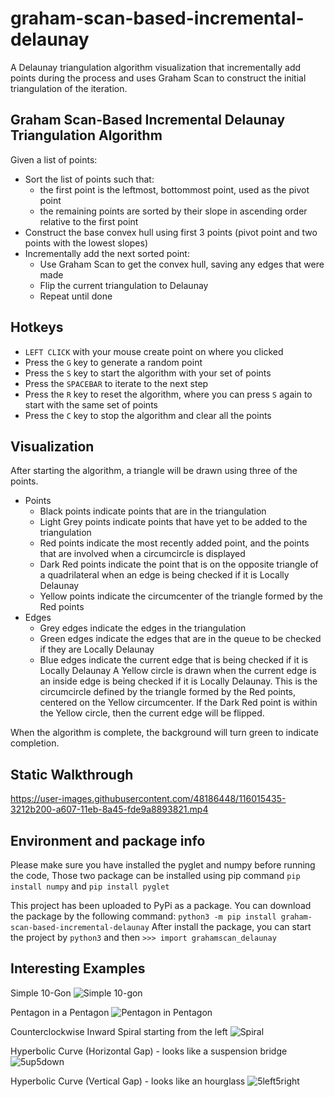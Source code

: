 # graham-scan-based-incremental-delaunay

A Delaunay triangulation algorithm visualization that incrementally add points during the process and uses Graham Scan to construct the initial triangulation of the iteration.

## Graham Scan-Based Incremental Delaunay Triangulation Algorithm
Given a list of points:
- Sort the list of points such that:
  - the first point is the leftmost, bottommost point, used as the pivot point
  - the remaining points are sorted by their slope in ascending order relative to the first point
- Construct the base convex hull using first 3 points (pivot point and two points with the lowest slopes)
- Incrementally add the next sorted point:
  - Use Graham Scan to get the convex hull, saving any edges that were made
  - Flip the current triangulation to Delaunay
  - Repeat until done

## Hotkeys
- `LEFT CLICK` with your mouse create point on where you clicked
- Press the `G` key to generate a random point
- Press the `S` key to start the algorithm with your set of points
- Press the `SPACEBAR` to iterate to the next step
- Press the `R` key to reset the algorithm, where you can press `S` again to start with the same set of points
- Press the `C` key to stop the algorithm and clear all the points

## Visualization
After starting the algorithm, a triangle will be drawn using three of the points.
- Points
  - Black points indicate points that are in the triangulation
  - Light Grey points indicate points that have yet to be added to the triangulation
  - Red points indicate the most recently added point, and the points that are involved when a circumcircle is displayed
  - Dark Red points indicate the point that is on the opposite triangle of a quadrilateral when an edge is being checked if it is Locally Delaunay
  - Yellow points indicate the circumcenter of the triangle formed by the Red points
- Edges
  - Grey edges indicate the edges in the triangulation
  - Green edges indicate the edges that are in the queue to be checked if they are Locally Delaunay
  - Blue edges indicate the current edge that is being checked if it is Locally Delaunay
A Yellow circle is drawn when the current edge is an inside edge is being checked if it is Locally Delaunay. This is the circumcircle defined by the triangle formed by the Red points, centered on the Yellow circumcenter. If the Dark Red point is within the Yellow circle, then the current edge will be flipped.

When the algorithm is complete, the background will turn green to indicate completion.

## Static Walkthrough
https://user-images.githubusercontent.com/48186448/116015435-3212b200-a607-11eb-8a45-fde9a8893821.mp4

## Environment and package info
Please make sure you have installed the pyglet and numpy before running the code, Those two package can be installed using pip command
```pip install numpy``` and ```pip install pyglet```

This project has been uploaded to PyPi as a package. You can download the package by the following command:
```python3 -m pip install graham-scan-based-incremental-delaunay```
After install the package, you can start the project by
```python3```
and then ```>>> import grahamscan_delaunay```

## Interesting Examples
Simple 10-Gon
![Simple 10-gon](https://raw.githubusercontent.com/carlklier/graham-scan-based-incremental-delaunay/main/img/10gon.PNG)

Pentagon in a Pentagon
![Pentagon in Pentagon](https://raw.githubusercontent.com/carlklier/graham-scan-based-incremental-delaunay/main/img/inscribed.PNG)

Counterclockwise Inward Spiral starting from the left
![Spiral](https://raw.githubusercontent.com/carlklier/graham-scan-based-incremental-delaunay/main/img/spiral1.PNG)

Hyperbolic Curve (Horizontal Gap) - looks like a suspension bridge
![5up5down](https://raw.githubusercontent.com/carlklier/graham-scan-based-incremental-delaunay/main/img/set1.PNG)

Hyperbolic Curve (Vertical Gap) - looks like an hourglass
![5left5right](https://raw.githubusercontent.com/carlklier/graham-scan-based-incremental-delaunay/main/img/set2.PNG)
